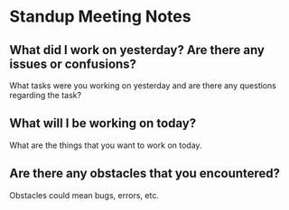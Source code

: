 # Standup Meeting Notes 

## What did I work on yesterday? Are there any issues or confusions?

What tasks were you working on yesterday and are there any questions regarding the task?

## What will I be working on today? 

What are the things that you want to work on today.

## Are there any obstacles that you encountered?

Obstacles could mean bugs, errors, etc.
